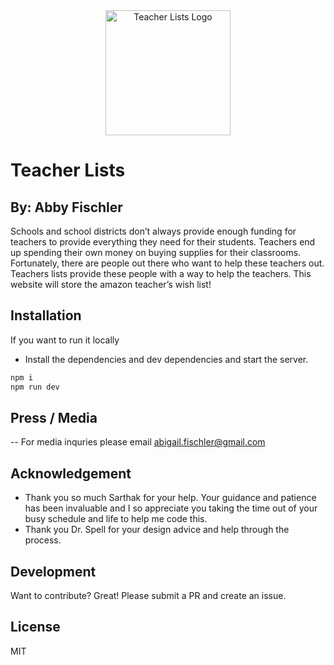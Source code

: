 <center> <img src="https://cloud-a67qsodot-hack-club-bot.vercel.app/0logo.png" alt="Teacher Lists Logo" width="200" /> </center>

# Teacher Lists
## By: Abby Fischler

Schools and school districts don’t always provide enough funding for teachers to provide everything they need for their students. Teachers end up spending their own money on buying supplies for their classrooms. Fortunately, there are people out there who want to help these teachers out. Teachers lists provide these people with a way to help the teachers. This website will store the amazon teacher’s wish list!

## Installation

If you want to run it locally
- Install the dependencies and dev dependencies and start the server.

```sh
npm i
npm run dev
```
## Press / Media
-- For media inquries please email abigail.fischler@gmail.com

## Acknowledgement
- Thank you so much Sarthak for your help. Your guidance and patience has been invaluable and I so appreciate you taking the time out of your busy schedule and life to help me code this.
- Thank you Dr. Spell for your design advice and help through the process.

## Development
Want to contribute? Great! Please submit a PR and create an issue.

## License

MIT


